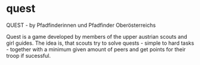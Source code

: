 # quest
QUEST - by Pfadfinderinnen und Pfadfinder Oberösterreichs

Quest is a game developed by members of the upper austrian scouts and girl guides. The idea is, that scouts try to solve quests - simple to hard tasks - together with a minimum given amount of peers and get points for their troop if sucessful.

